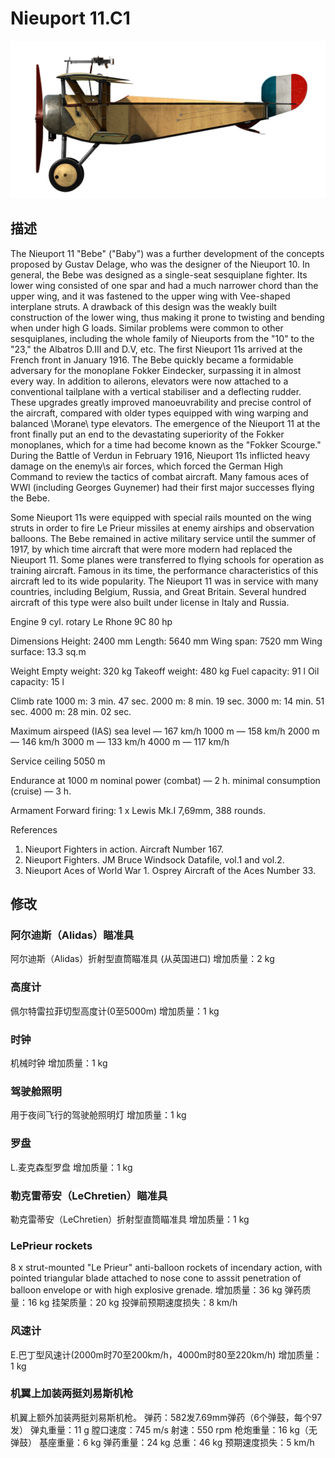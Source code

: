 # Nieuport 11.C1

![nieuport11](../images/nieuport11.png)

## 描述

The Nieuport 11 "Bebe" ("Baby") was a further development of the concepts proposed by Gustav Delage, who was the designer of the Nieuport 10. In general, the Bebe was designed as a single-seat sesquiplane fighter. Its lower wing consisted of one spar and had a much narrower chord than the upper wing, and it was fastened to the upper wing with Vee-shaped interplane struts. A drawback of this design was the weakly built construction of the lower wing, thus making it prone to twisting and bending when under high G loads. Similar problems were common to other sesquiplanes, including the whole family of Nieuports from the "10" to the "23," the Albatros D.III and D.V, etc.
The first Nieuport 11s arrived at the French front in January 1916. The Bebe quickly became a formidable adversary for the monoplane Fokker Eindecker, surpassing it in almost every way. In addition to ailerons, elevators were now attached to a conventional tailplane with a vertical stabiliser and a deflecting rudder. These upgrades greatly improved manoeuvrability and precise control of the aircraft, compared with older types equipped with wing warping and balanced \Morane\ type elevators. The emergence of the Nieuport 11 at the front finally put an end to the devastating superiority of the Fokker monoplanes, which for a time had become known as the "Fokker Scourge." During the Battle of Verdun in February 1916, Nieuport 11s inflicted heavy damage on the enemy\s air forces, which forced the German High Command to review the tactics of combat aircraft. Many famous aces of WWI (including Georges Guynemer) had their first major successes flying the Bebe.

Some Nieuport 11s were equipped with special rails mounted on the wing struts in order to fire Le Prieur missiles at enemy airships and observation balloons. The Bebe remained in active military service until the summer of 1917, by which time aircraft that were more modern had replaced the Nieuport 11. Some planes were transferred to flying schools for operation as training aircraft. Famous in its time, the performance characteristics of this aircraft led to its wide popularity. The Nieuport 11 was in service with many countries, including Belgium, Russia, and Great Britain. Several hundred aircraft of this type were also built under license in Italy and Russia.

Engine
9 cyl. rotary Le Rhone 9C 80 hp

Dimensions
Height: 2400 mm
Length: 5640 mm
Wing span: 7520 mm
Wing surface: 13.3 sq.m

Weight
Empty weight: 320 kg
Takeoff weight: 480 kg
Fuel capacity: 91 l
Oil capacity: 15 l

Climb rate
1000 m:  3 min. 47 sec.
2000 m:  8 min. 19 sec.
3000 m: 14 min. 51 sec.
4000 m: 28 min. 02 sec.

Maximum airspeed (IAS)
sea level — 167 km/h
1000 m — 158 km/h
2000 m — 146 km/h
3000 m — 133 km/h
4000 m — 117 km/h

Service ceiling 5050 m

Endurance at 1000 m
nominal power (combat) — 2 h.
minimal consumption (cruise) — 3 h.

Armament
Forward firing: 1 х Lewis Mk.I 7,69mm, 388 rounds.

References
1) Nieuport Fighters in action. Aircraft Number 167.
2) Nieuport Fighters. JM Bruce Windsock Datafile, vol.1 and vol.2.
3) Nieuport Aces of World War 1. Osprey Aircraft of the Aces Number 33.

## 修改


### 阿尔迪斯（Alidas）瞄准具

阿尔迪斯（Alidas）折射型直筒瞄准具 (从英国进口)
增加质量：2 kg


### 高度计

佩尔特雷拉菲切型高度计(0至5000m)
增加质量：1 kg


### 时钟

机械时钟
增加质量：1 kg


### 驾驶舱照明

用于夜间飞行的驾驶舱照明灯
增加质量：1 kg


### 罗盘

L.麦克森型罗盘
增加质量：1 kg


### 勒克雷蒂安（LeChretien）瞄准具

勒克雷蒂安（LeChretien）折射型直筒瞄准具
增加质量：1 kg


### LePrieur rockets

8 x strut-mounted "Le Prieur" anti-balloon rockets of incendary action, with pointed triangular blade attached to nose cone to asssit penetration of balloon envelope or with high explosive grenade.
增加质量：36 kg
弹药质量：16 kg
挂架质量：20 kg
投弹前预期速度损失：8 km/h


### 风速计

E.巴丁型风速计(2000m时70至200km/h，4000m时80至220km/h)
增加质量：1 kg


### 机翼上加装两挺刘易斯机枪

机翼上额外加装两挺刘易斯机枪。
弹药：582发7.69mm弹药（6个弹鼓，每个97发）
弹丸重量：11 g
膛口速度：745 m/s
射速：550 rpm
枪炮重量：16 kg（无弹鼓）
基座重量：6 kg
弹药重量：24 kg
总重：46 kg
预期速度损失：5 km/h